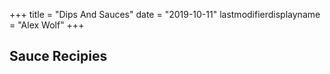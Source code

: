 +++
title = "Dips And Sauces"
date = "2019-10-11"
lastmodifierdisplayname = "Alex Wolf"
+++

## Sauce Recipies

